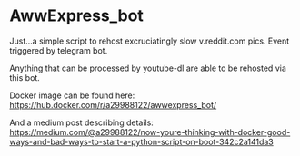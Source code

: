# AwwExpress_bot
Just...a simple script to rehost excruciatingly slow v.reddit.com pics. Event triggered by telegram bot.

Anything that can be processed by youtube-dl are able to be rehosted via this bot.

Docker image can be found here: https://hub.docker.com/r/a29988122/awwexpress_bot/

And a medium post describing details: https://medium.com/@a29988122/now-youre-thinking-with-docker-good-ways-and-bad-ways-to-start-a-python-script-on-boot-342c2a141da3
